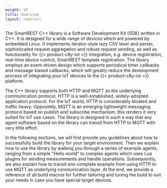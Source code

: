 ```yaml
---
weight: 10
title: Overview
layout: redirect
---
```


The SmartREST C++ library is a Software Development Kit (SDK) written in C++. It  is designed for a wide range of devices which are powered by embedded Linux. It implements iterator-style lazy CSV lexer and parser, sophisticated request aggregation and robust request sending, as well as functionality for {{< product-c8y-iot >}} integration, e.g. device registration, real-time device control, SmartREST template registration. The library employs an event-driven design which supports periodical timer callbacks and message-based callbacks, which will greatly reduce the development process of integrating your IoT devices to the {{< product-c8y-iot >}} platform.

The C++ library supports both HTTP and MQTT as the underlying communication protocol. HTTP is a well-established, widely-adopted application protocol. For the IoT world, HTTP is considerably bloated and traffic heavy. Oppositely, MQTT is an emerging lightweight messaging protocol based on publish and subscribe mechanism; this renders it very suited for IoT use cases. The library is designed in such a way that any agent software based on the library can transit from HTTP to MQTT with very little effort.

In the following sections, we will first provide you guidelines about how to successfully build the library for your target environment. Then we explain how to use the library by walking you through a series of example agents, ranging from a simple "Hello world" to complex agents which uses Lua plugins for sending measurements and handle operations. Subsequently, we also explain how to transit one complete example from using HTTP to use MQTT as underlying communication layer. At the end, we provide a reference of all build macros for further tailoring and tuning the build to suit your needs in case you have special target devices.
